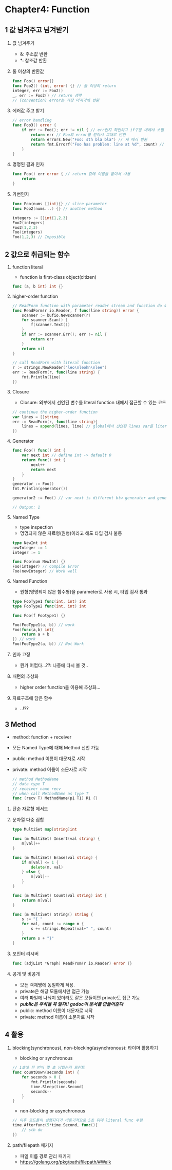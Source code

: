 # Chapter4: Function

## 1 값 넘겨주고 넘겨받기

1. 값 넘겨주기

    - &: 주소값 반환
    - *: 참조값 반환

1. 둘 이상의 반환값

    ```go
    func Foo() error{}
    func Foo2() (int, error) {} // 둘 이상의 return
    integer, err := Foo2()
    _, err := Foo2() // return 생략
    // (convention) error는 가장 마지막에 반환
    ```

1. 에러값 주고 받기

    ```go
    // error handling
    func Foo3() error {
        if err := Foo(); err != nil { // err인지 확인하고 if구문 내에서 소멸
            return err // Foo의 error를 받아서 그대로 반환
            return errors.New("Foo: sth bla bla") // 새 에러 반환
            return fmt.Errorf("Foo has problem: line at %d", count) // 추가 정보 구성 가능
        }
    }
    ```

1. 명명된 결과 인자

    ```go
    func Foo() err error { // return 값에 이름을 붙여서 사용
        return
    }
    ```

1. 가변인자

    ```go
    func Foo(nums []int){} // slice parameter
    func Foo2(nums...) {} // another method
    
    integers := []int{1,2,3}
    Foo2(integers)
    Foo2(1,2,3)
    Foo(integers)
    Foo(1,2,3) // Imposible
    ```

## 2 값으로 취급되는 함수

1. function literal

    - function is first-class object(citizen)

    ```go
    func (a, b int) int {}
    ```

1. higher-order function

    ```go
    // ReadForm function with parameter reader stream and function do scan reader and do function
    func ReadForm(r io.Reader, f func(line string)) error {
        scanner := bufio.Newscanner(r)
        for scanner.Scan() {
            f(scanner.Text())
        }
        if err := scanner.Err(); err != nil {
            return err
        }
        return nil
    }

    // call ReadForm with literal function
    r := strings.NewReader("leo\nleohn\nlee")
    err := ReadForm(r, func(line string) {
        fmt.Println(line)
    })
    ```

1. Closure

    - Closure: 외부에서 선언된 변수를 literal function 내에서 접근할 수 있는 코드

    ```go
    // continue the higher-order function
    var lines = []string
    err := ReadForm(r, func(line string){
        lines = append(lines, line) // global에서 선언된 lines var를 literal 안에서 접근한다.
    })
    ```

1. Generator

    ```go
    func Foo() func() int {
        var next int // define int -> default 0
        return func() int {
            next++
            return next
        }
    }
    generator := Foo()
    fmt.Println(generator())

    generator2 := Foo() // var next is different btw generator and generator2

    // Output: 1
    ```

1. Named Type

    - type inspection
    - 명명되지 않은 자료형(원형)이라고 해도 타입 검사 불통

    ```go
    type NewInt int
    newInteger := 1
    integer := 1

    func Foo(num NewInt) {}
    Foo(integer) // Compile Error
    Foo(newInteger) // Work well
    ```

1. Named Function

    - 원형(명명되지 않은 함수형)을 parameter로 사용 시, 타입 검사 통과

    ```go
    type FooType1 func(int, int) int
    type FooType2 func(int, int) int
    
    func Foo(f Footype1) {}

    Foo(FooType1(a, b)) // work
    Foo(func(a,b) int{
        return a + b
    }) // work
    Foo(FooType2(a, b)) // Not Work
    ```

1. 인자 고정

    - 뭔가 어렵다...??: 나중에 다시 볼 것..

1. 패턴의 추상화

    - higher order function을 이용해 추상화...

1. 자료구조에 담은 함수

    - ..!??

## 3 Method

- method: function + receiver
- 모든 Named Type에 대해 Method 선언 가능
- public: method 이름이 대문자로 시작
- private: method 이름이 소문자로 시작

    ```go
    // method MethodName
    // data type T
    // receiver name recv
    // when call MethodName as type T
    func (recv T) MethodName(p1 T1) R1 {}
    ```

1. 단순 자료형 메서드
1. 문자열 다중 집합

    ```go
    type MultiSet map[string]int
    
    func (m MultiSet) Insert(val string) {
        m[val]++
    }

    func (m MultiSet) Erase(val string) {
        if m[val] <= 1 {
            delete(m, val)
        } else {
            m[val]--
        }
    }

    func (m MultiSet) Count(val string) int {
        return m[val]
    }

    func (m MultiSet) String() string {
        s := "{ "
        for val, count := range m {
            s += strings.Repeat(val+" ", count)
        }
        return s + "}"
    }
    ```

1. 포인터 리시버

    ```go
    func (adjList *Graph) ReadFrom(r io.Reader) error {}
    ```

1. 공개 및 비공개

    - 모든 객체명에 동일하게 적용.
    - private은 해당 모듈에서만 접근 가능
    - 여러 파일에 나눠져 있더라도 같은 모듈이면 private도 접근 가능
    - ***public은 주석을 꼭 달자!! godoc이 문서를 만들어준다***
    - public: method 이름이 대문자로 시작
    - private: method 이름이 소문자로 시작

## 4 활용

1. blocking(synchronous), non-blocking(asynchronous): 타이머 활용하기

    - blocking or synchronous

    ```go
    // 1초에 한 번씩 몇 초 남았는지 프린트
    func countDown(seconds int) {
        for seconds > 0 {
            fmt.Println(seconds)
            time.Sleep(time.Second)
            seconds--
        }
    }
    ```

    - non-blocking or asynchronous

    ```go
    // 이후 코드들이 실행되다가 비동기적으로 5초 뒤에 literal func 수행
    time.Afterfunc(5*time.Second, func(){
        // sth do
    })
    ```

1. path/filepath 패키지

    - 파일 이름 경로 관리 패키지
    - https://golang.org/pkg/path/filepath/#Walk
